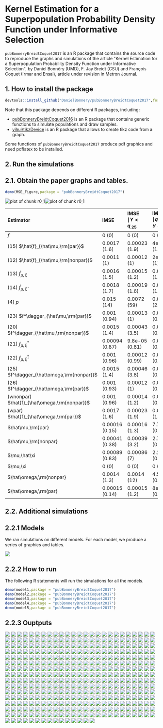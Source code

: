 # Kernel Estimation for a Superpopulation Probability Density Function under Informative Selection
`pubBonneryBreidtCoquet2017` is an R package that contains the source code to reproduce the graphs and simulations of the article
"Kernel Estimation for a Superpopulation Probability Density Function under Informative Selection", by 
Daniel Bonnéry (UMD),  F. Jay Breidt (CSU) and  François Coquet (Irmar and Ensai), article under revision in Metron Journal.

## 1. How to install the package

```r
devtools::install_github("DanielBonnery/pubBonneryBreidtCoquet2017",force=TRUE)
```

Note that this package depends on different R packages, including:
* [pubBonneryBreidtCoquet2016](https://github.com/DanielBonnery/pubBonneryBreidtCoquet2016) is an R package that contains generic functions to simulate populations and draw samples.
* [yihui/tikzDevice](https://github.com/yihui/tikzDevice) is an R package that allows to create tikz code from a graph.

Some functions of `pubBonneryBreidtCoquet2017` produce pdf graphics and need pdflatex to be installed.

## 2. Run the simulations

## 2.1. Obtain the paper graphs and tables.



```r
demo(MSE_Figure,package = "pubBonneryBreidtCoquet2017")
```

![plot of chunk r0_1](figure/r0_1-1.png)![plot of chunk r0_1](figure/r0_1-2.png)

|Estimator                                    |IMSE           |IMSE $\mid Y<q_{.25}$ |IMSE $\mid q_{.25}<Y<q_{.5}$ |IMSE $\mid q_{.5}<Y<q_{.75}$ |IMSE $\mid q_{.75}<Y$ |
|:--------------------------------------------|:--------------|:---------------------|:----------------------------|:----------------------------|:---------------------|
|$f$                                          |0 (0)          |0 (0)                 |0 (0)                        |0 (0)                        |0 (0)                 |
|(15) $\hat{f}_{\hat\mu,\rm{par}}$            |0.0017 (1.6)   |0.00023 (1.9)         |4e-04 (1.9)                  |0.00014 (0.59)               |0.00098 (1.9)         |
|(12) $\hat{f}_{\hat\mu,\rm{nonpar}}$         |0.0011 (1)     |0.00012 (1)           |2e-04 (1)                    |0.00023 (1)                  |0.00052 (1)           |
|(13) $\hat{f}_{\mu,\xi}$                     |0.0016 (1.5)   |0.00015 (1.2)         |0.00027 (1.3)                |9.1e-05 (0.39)               |0.0011 (2.1)          |
|(14) $\hat{f}_{\mu,\hat\xi}$                 |0.0018 (1.7)   |0.00019 (1.6)         |0.00029 (1.4)                |9.7e-05 (0.42)               |0.0012 (2.3)          |
|(4) $p$                                      |0.015 (14)     |0.0072 (59)           |0.00052 (2.6)                |0.0033 (14)                  |0.0037 (7.1)          |
|(23) $f^\dagger_{\hat\mu,\rm{par}}$          |0.001 (0.94)   |0.00013 (1)           |0.00019 (0.91)               |0.00022 (0.95)               |0.00048 (0.93)        |
|(20) $f^\dagger_{\hat\mu,\rm{nonpar}}$       |0.0015 (1.4)   |0.00043 (3.5)         |0.00015 (0.73)               |0.00041 (1.8)                |0.00051 (0.99)        |
|(21) $f^\dagger_{\mu,\xi}$                   |0.00094 (0.87) |9.8e-05 (0.81)        |0.00018 (0.86)               |0.00021 (0.9)                |0.00045 (0.87)        |
|(22) $f^\dagger_{\mu,\hat\xi}$               |0.001 (0.96)   |0.00012 (0.99)        |0.00019 (0.94)               |0.00021 (0.91)               |0.00051 (0.98)        |
|(25) $f^\dagger_{\hat\omega,\rm{nonpar}}$    |0.0015 (1.4)   |0.00046 (3.8)         |0.00014 (0.69)               |4e-04 (1.7)                  |5e-04 (0.97)          |
|(26) $f^\dagger_{\hat\omega,\rm{par}}$       |0.001 (0.93)   |0.00012 (1)           |0.00018 (0.89)               |0.00022 (0.94)               |0.00048 (0.92)        |
|(wnonpar) $\hat{f}_{\hat\omega,\rm{nonpar}}$ |0.001 (0.96)   |0.00014 (1.2)         |0.00019 (0.94)               |0.00022 (0.97)               |0.00048 (0.92)        |
|(wpar) $\hat{f}_{\hat\omega,\rm{par}}$       |0.0017 (1.6)   |0.00023 (1.9)         |0.00039 (1.9)                |0.00013 (0.57)               |0.00097 (1.9)         |
|$\hat\mu,\rm{par}                            |0.00016 (0.15) |0.00016 (1.3)         |7.7e-07 (0.0038)             |3.3e-07 (0.0014)             |3.2e-07 (0.00061)     |
|$\hat\mu,\rm{nonpar}                         |0.00041 (0.38) |0.00039 (3.2)         |2.7e-06 (0.013)              |2.8e-06 (0.012)              |1e-05 (0.02)          |
|$\mu,\hat\xi                                 |0.00089 (0.83) |0.00086 (7)           |2.1e-05 (0.1)                |9.2e-06 (0.04)               |7.1e-06 (0.014)       |
|$\mu,\xi                                     |0 (0)          |0 (0)                 |0 (0)                        |0 (0)                        |0 (0)                 |
|$\hat\omega,\rm{nonpar}                      |0.0014 (1.3)   |0.0014 (12)           |4.5e-06 (0.022)              |8.1e-07 (0.0035)             |5.4e-06 (0.01)        |
|$\hat\omega,\rm{par}                         |0.00015 (0.14) |0.00015 (1.2)         |8e-07 (0.0039)               |3.3e-07 (0.0014)             |3.1e-07 (6e-04)       |

## 2.2. Additional simulations

## 2.2.1 Models 
We ran simulations on different models. For each model, we produce a series of graphics and tables.

![](model.png)


## 2.2.2 How to run
The following R statements  will run the simulations for all the models.


```r
demo(model1,package = "pubBonneryBreidtCoquet2017")
demo(model2,package = "pubBonneryBreidtCoquet2017")
demo(model3,package = "pubBonneryBreidtCoquet2017")
demo(model4,package = "pubBonneryBreidtCoquet2017")
demo(model5,package = "pubBonneryBreidtCoquet2017")
```


## 2.2.3 Ouptputs


![]( figure/model1/page_01.png )
![]( figure/model1/page_02.png )
![]( figure/model1/page_03.png )
![]( figure/model1/page_04.png )
![]( figure/model1/page_05.png )
![]( figure/model1/page_06.png )
![]( figure/model1/page_07.png )
![]( figure/model1/page_08.png )
![]( figure/model1/page_09.png )
![]( figure/model1/page_10.png )
![]( figure/model1/page_11.png )
![]( figure/model1/page_12.png )
![]( figure/model1/page_13.png )
![]( figure/model1/page_14.png )
![]( figure/model1/page_15.png )
![]( figure/model1/page_16.png )
![]( figure/model1/page_17.png )
![]( figure/model1/page_18.png )
![]( figure/model1/page_19.png )
![]( figure/model1/page_20.png )
![]( figure/model1/page_21.png )
![]( figure/model1/page_22.png )
![]( figure/model1/page_23.png )
![]( figure/model1/page_24.png )
![]( figure/model1/page_25.png )
![]( figure/model1/page_26.png )
![]( figure/model1/page_27.png )
![]( figure/model1/page_28.png )
![]( figure/model1/page_29.png )
![]( figure/model1/page_30.png )
![]( figure/model1/page_31.png )
![]( figure/model1/page_32.png )
![]( figure/model1/page_33.png )
![]( figure/model1/page_34.png )
![]( figure/model1/page_35.png )
![]( figure/model1/page_36.png )
![]( figure/model1/page_37.png )
![]( figure/model1/page_38.png )
![]( figure/model1/page_39.png )
![]( figure/model1/page_40.png )
![]( figure/model1/pg_0001.png )
![]( figure/model1/pg_0002.png )
![]( figure/model1/pg_0003.png )
![]( figure/model1/pg_0004.png )
![]( figure/model1/pg_0005.png )
![]( figure/model1/pg_0006.png )
![]( figure/model1/pg_0007.png )
![]( figure/model1/pg_0008.png )
![]( figure/model1/pg_0009.png )
![]( figure/model1/pg_0010.png )
![]( figure/model1/pg_0011.png )
![]( figure/model1/pg_0012.png )
![]( figure/model1/pg_0013.png )
![]( figure/model1/pg_0014.png )
![]( figure/model1/pg_0015.png )
![]( figure/model1/pg_0016.png )
![]( figure/model1/pg_0017.png )
![]( figure/model1/pg_0018.png )
![]( figure/model1/pg_0019.png )
![]( figure/model1/pg_0020.png )
![]( figure/model1/pg_0021.png )
![]( figure/model1/pg_0022.png )
![]( figure/model1/pg_0023.png )
![]( figure/model1/pg_0024.png )
![]( figure/model1/pg_0025.png )
![]( figure/model1/pg_0026.png )
![]( figure/model1/pg_0027.png )
![]( figure/model1/pg_0028.png )
![]( figure/model1/pg_0029.png )
![]( figure/model1/pg_0030.png )
![]( figure/model1/pg_0031.png )
![]( figure/model1/pg_0032.png )
![]( figure/model1/pg_0033.png )
![]( figure/model1/pg_0034.png )
![]( figure/model1/pg_0035.png )
![]( figure/model1/pg_0036.png )
![]( figure/model1/pg_0037.png )
![]( figure/model1/pg_0038.png )
![]( figure/model2/page_01.png )
![]( figure/model2/page_02.png )
![]( figure/model2/page_03.png )
![]( figure/model2/page_04.png )
![]( figure/model2/page_05.png )
![]( figure/model2/page_06.png )
![]( figure/model2/page_07.png )
![]( figure/model2/page_08.png )
![]( figure/model2/page_09.png )
![]( figure/model2/page_10.png )
![]( figure/model2/page_11.png )
![]( figure/model2/page_12.png )
![]( figure/model2/page_13.png )
![]( figure/model2/page_14.png )
![]( figure/model2/page_15.png )
![]( figure/model2/page_16.png )
![]( figure/model2/page_17.png )
![]( figure/model2/page_18.png )
![]( figure/model2/page_19.png )
![]( figure/model2/page_20.png )
![]( figure/model2/page_21.png )
![]( figure/model2/page_22.png )
![]( figure/model2/page_23.png )
![]( figure/model2/page_24.png )
![]( figure/model2/page_25.png )
![]( figure/model2/page_26.png )
![]( figure/model2/page_27.png )
![]( figure/model2/page_28.png )
![]( figure/model2/page_29.png )
![]( figure/model2/page_30.png )
![]( figure/model2/page_31.png )
![]( figure/model2/page_32.png )
![]( figure/model2/page_33.png )
![]( figure/model2/page_34.png )
![]( figure/model2/page_35.png )
![]( figure/model2/page_36.png )
![]( figure/model2/page_37.png )
![]( figure/model2/page_38.png )
![]( figure/model2/page_39.png )
![]( figure/model2/page_40.png )
![]( figure/model2/pg_0001.png )
![]( figure/model2/pg_0002.png )
![]( figure/model2/pg_0003.png )
![]( figure/model2/pg_0004.png )
![]( figure/model2/pg_0005.png )
![]( figure/model2/pg_0006.png )
![]( figure/model2/pg_0007.png )
![]( figure/model2/pg_0008.png )
![]( figure/model2/pg_0009.png )
![]( figure/model2/pg_0010.png )
![]( figure/model2/pg_0011.png )
![]( figure/model2/pg_0012.png )
![]( figure/model2/pg_0013.png )
![]( figure/model2/pg_0014.png )
![]( figure/model2/pg_0015.png )
![]( figure/model2/pg_0016.png )
![]( figure/model2/pg_0017.png )
![]( figure/model2/pg_0018.png )
![]( figure/model2/pg_0019.png )
![]( figure/model2/pg_0020.png )
![]( figure/model2/pg_0021.png )
![]( figure/model2/pg_0022.png )
![]( figure/model2/pg_0023.png )
![]( figure/model2/pg_0024.png )
![]( figure/model2/pg_0025.png )
![]( figure/model2/pg_0026.png )
![]( figure/model2/pg_0027.png )
![]( figure/model2/pg_0028.png )
![]( figure/model2/pg_0029.png )
![]( figure/model2/pg_0030.png )
![]( figure/model2/pg_0031.png )
![]( figure/model2/pg_0032.png )
![]( figure/model2/pg_0033.png )
![]( figure/model2/pg_0034.png )
![]( figure/model2/pg_0035.png )
![]( figure/model2/pg_0036.png )
![]( figure/model2/pg_0037.png )
![]( figure/model2/pg_0038.png )
![]( figure/model3/page_01.png )
![]( figure/model3/page_02.png )
![]( figure/model3/page_03.png )
![]( figure/model3/page_04.png )
![]( figure/model3/page_05.png )
![]( figure/model3/page_06.png )
![]( figure/model3/page_07.png )
![]( figure/model3/page_08.png )
![]( figure/model3/page_09.png )
![]( figure/model3/page_10.png )
![]( figure/model3/page_11.png )
![]( figure/model3/page_12.png )
![]( figure/model3/page_13.png )
![]( figure/model3/page_14.png )
![]( figure/model3/page_15.png )
![]( figure/model3/page_16.png )
![]( figure/model3/page_17.png )
![]( figure/model3/page_18.png )
![]( figure/model3/page_19.png )
![]( figure/model3/page_20.png )
![]( figure/model3/page_21.png )
![]( figure/model3/page_22.png )
![]( figure/model3/page_23.png )
![]( figure/model3/page_24.png )
![]( figure/model3/page_25.png )
![]( figure/model3/page_26.png )
![]( figure/model3/page_27.png )
![]( figure/model3/page_28.png )
![]( figure/model3/page_29.png )
![]( figure/model3/page_30.png )
![]( figure/model3/page_31.png )
![]( figure/model3/page_32.png )
![]( figure/model3/page_33.png )
![]( figure/model3/page_34.png )
![]( figure/model3/page_35.png )
![]( figure/model3/page_36.png )
![]( figure/model3/page_37.png )
![]( figure/model3/page_38.png )
![]( figure/model3/page_39.png )
![]( figure/model3/page_40.png )
![]( figure/model3/pg_0001.png )
![]( figure/model3/pg_0002.png )
![]( figure/model3/pg_0003.png )
![]( figure/model3/pg_0004.png )
![]( figure/model3/pg_0005.png )
![]( figure/model3/pg_0006.png )
![]( figure/model3/pg_0007.png )
![]( figure/model3/pg_0008.png )
![]( figure/model3/pg_0009.png )
![]( figure/model3/pg_0010.png )
![]( figure/model3/pg_0011.png )
![]( figure/model3/pg_0012.png )
![]( figure/model3/pg_0013.png )
![]( figure/model3/pg_0014.png )
![]( figure/model3/pg_0015.png )
![]( figure/model3/pg_0016.png )
![]( figure/model3/pg_0017.png )
![]( figure/model3/pg_0018.png )
![]( figure/model3/pg_0019.png )
![]( figure/model3/pg_0020.png )
![]( figure/model3/pg_0021.png )
![]( figure/model3/pg_0022.png )
![]( figure/model3/pg_0023.png )
![]( figure/model3/pg_0024.png )
![]( figure/model3/pg_0025.png )
![]( figure/model3/pg_0026.png )
![]( figure/model3/pg_0027.png )
![]( figure/model3/pg_0028.png )
![]( figure/model3/pg_0029.png )
![]( figure/model3/pg_0030.png )
![]( figure/model3/pg_0031.png )
![]( figure/model3/pg_0032.png )
![]( figure/model3/pg_0033.png )
![]( figure/model3/pg_0034.png )
![]( figure/model3/pg_0035.png )
![]( figure/model3/pg_0036.png )
![]( figure/model3/pg_0037.png )
![]( figure/model3/pg_0038.png )
![]( figure/model4/page_01.png )
![]( figure/model4/page_02.png )
![]( figure/model4/page_03.png )
![]( figure/model4/page_04.png )
![]( figure/model4/page_05.png )
![]( figure/model4/page_06.png )
![]( figure/model4/page_07.png )
![]( figure/model4/page_08.png )
![]( figure/model4/page_09.png )
![]( figure/model4/page_10.png )
![]( figure/model4/page_11.png )
![]( figure/model4/page_12.png )
![]( figure/model4/page_13.png )
![]( figure/model4/page_14.png )
![]( figure/model4/page_15.png )
![]( figure/model4/page_16.png )
![]( figure/model4/page_17.png )
![]( figure/model4/page_18.png )
![]( figure/model4/page_19.png )
![]( figure/model4/page_20.png )
![]( figure/model4/page_21.png )
![]( figure/model4/page_22.png )
![]( figure/model4/page_23.png )
![]( figure/model4/page_24.png )
![]( figure/model4/page_25.png )
![]( figure/model4/page_26.png )
![]( figure/model4/page_27.png )
![]( figure/model4/page_28.png )
![]( figure/model4/page_29.png )
![]( figure/model4/page_30.png )
![]( figure/model4/page_31.png )
![]( figure/model4/page_32.png )
![]( figure/model4/page_33.png )
![]( figure/model4/page_34.png )
![]( figure/model4/page_35.png )
![]( figure/model4/page_36.png )
![]( figure/model4/page_37.png )
![]( figure/model4/page_38.png )
![]( figure/model4/page_39.png )
![]( figure/model4/page_40.png )
![]( figure/model4/pg_0001.png )
![]( figure/model4/pg_0002.png )
![]( figure/model4/pg_0003.png )
![]( figure/model4/pg_0004.png )
![]( figure/model4/pg_0005.png )
![]( figure/model4/pg_0006.png )
![]( figure/model4/pg_0007.png )
![]( figure/model4/pg_0008.png )
![]( figure/model4/pg_0009.png )
![]( figure/model4/pg_0010.png )
![]( figure/model4/pg_0011.png )
![]( figure/model4/pg_0012.png )
![]( figure/model4/pg_0013.png )
![]( figure/model4/pg_0014.png )
![]( figure/model4/pg_0015.png )
![]( figure/model4/pg_0016.png )
![]( figure/model4/pg_0017.png )
![]( figure/model4/pg_0018.png )
![]( figure/model4/pg_0019.png )
![]( figure/model4/pg_0020.png )
![]( figure/model4/pg_0021.png )
![]( figure/model4/pg_0022.png )
![]( figure/model4/pg_0023.png )
![]( figure/model4/pg_0024.png )
![]( figure/model4/pg_0025.png )
![]( figure/model4/pg_0026.png )
![]( figure/model4/pg_0027.png )
![]( figure/model4/pg_0028.png )
![]( figure/model4/pg_0029.png )
![]( figure/model4/pg_0030.png )
![]( figure/model4/pg_0031.png )
![]( figure/model4/pg_0032.png )
![]( figure/model4/pg_0033.png )
![]( figure/model4/pg_0034.png )
![]( figure/model4/pg_0035.png )
![]( figure/model4/pg_0036.png )
![]( figure/model4/pg_0037.png )
![]( figure/model4/pg_0038.png )
![]( figure/model5/page_01.png )
![]( figure/model5/page_02.png )
![]( figure/model5/page_03.png )
![]( figure/model5/page_04.png )
![]( figure/model5/page_05.png )
![]( figure/model5/page_06.png )
![]( figure/model5/page_07.png )
![]( figure/model5/page_08.png )
![]( figure/model5/page_09.png )
![]( figure/model5/page_10.png )
![]( figure/model5/page_11.png )
![]( figure/model5/page_12.png )
![]( figure/model5/page_13.png )
![]( figure/model5/page_14.png )
![]( figure/model5/page_15.png )
![]( figure/model5/page_16.png )
![]( figure/model5/page_17.png )
![]( figure/model5/page_18.png )
![]( figure/model5/page_19.png )
![]( figure/model5/page_20.png )
![]( figure/model5/page_21.png )
![]( figure/model5/page_22.png )
![]( figure/model5/page_23.png )
![]( figure/model5/page_24.png )
![]( figure/model5/page_25.png )
![]( figure/model5/page_26.png )
![]( figure/model5/page_27.png )
![]( figure/model5/page_28.png )
![]( figure/model5/page_29.png )
![]( figure/model5/page_30.png )
![]( figure/model5/page_31.png )
![]( figure/model5/page_32.png )
![]( figure/model5/page_33.png )
![]( figure/model5/page_34.png )
![]( figure/model5/page_35.png )
![]( figure/model5/page_36.png )
![]( figure/model5/page_37.png )
![]( figure/model5/page_38.png )
![]( figure/model5/page_39.png )
![]( figure/model5/page_40.png )
![]( figure/model5/pg_0001.png )
![]( figure/model5/pg_0002.png )
![]( figure/model5/pg_0003.png )
![]( figure/model5/pg_0004.png )
![]( figure/model5/pg_0005.png )
![]( figure/model5/pg_0006.png )
![]( figure/model5/pg_0007.png )
![]( figure/model5/pg_0008.png )
![]( figure/model5/pg_0009.png )
![]( figure/model5/pg_0010.png )
![]( figure/model5/pg_0011.png )
![]( figure/model5/pg_0012.png )
![]( figure/model5/pg_0013.png )
![]( figure/model5/pg_0014.png )
![]( figure/model5/pg_0015.png )
![]( figure/model5/pg_0016.png )
![]( figure/model5/pg_0017.png )
![]( figure/model5/pg_0018.png )
![]( figure/model5/pg_0019.png )
![]( figure/model5/pg_0020.png )
![]( figure/model5/pg_0021.png )
![]( figure/model5/pg_0022.png )
![]( figure/model5/pg_0023.png )
![]( figure/model5/pg_0024.png )
![]( figure/model5/pg_0025.png )
![]( figure/model5/pg_0026.png )
![]( figure/model5/pg_0027.png )
![]( figure/model5/pg_0028.png )
![]( figure/model5/pg_0029.png )
![]( figure/model5/pg_0030.png )
![]( figure/model5/pg_0031.png )
![]( figure/model5/pg_0032.png )
![]( figure/model5/pg_0033.png )
![]( figure/model5/pg_0034.png )
![]( figure/model5/pg_0035.png )
![]( figure/model5/pg_0036.png )
![]( figure/model5/pg_0037.png )
![]( figure/model5/pg_0038.png )

